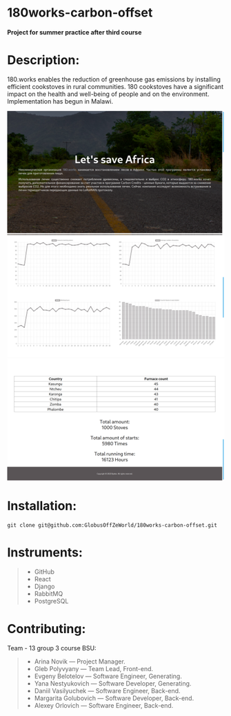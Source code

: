 # 180works-carbon-offset
#### Project for summer practice after third course
# Description:
180.works enables the reduction of greenhouse gas emissions by installing efficient cookstoves in rural communities. 
180 cookstoves have a significant impact on the health and well-being of people and on the environment. Implementation has begun in Malawi.

![Header](./docs/assets/Header.png)
![Charts](./docs/assets/Charts.png)
![Numbers](./docs/assets/Numbers.png)

# Installation:
    git clone git@github.com:GlobusOffZeWorld/180works-carbon-offset.git

# Instruments:
>-    GitHub
>-    React
>-    Django
>-    RabbitMQ
>-    PostgreSQL

# Contributing:
Team - 13 group 3 course BSU:

>- Arina Novik — Project Manager. 
>- Gleb Polyvyany — Team Lead, Front-end. 
>- Evgeny Belotelov — Software Engineer, Generating. 
>- Yana Nestyukovich — Software Developer, Generating.
>- Daniil Vasilyuchek — Software Engineer, Back-end.
>- Margarita Golubovich — Software Developer, Back-end.
>- Alexey Orlovich — Software Engineer, Back-end.
